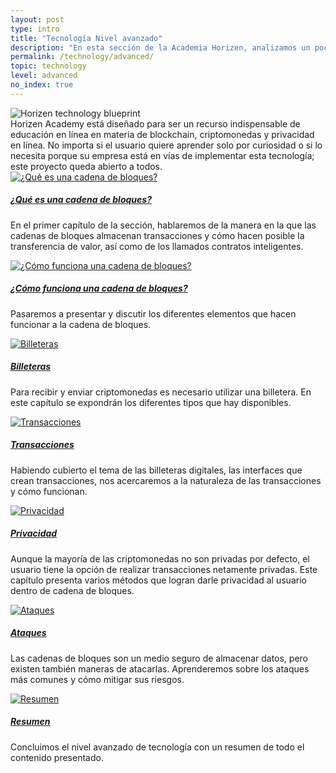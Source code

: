 ```yaml
---
layout: post
type: intro
title: "Tecnología Nivel avanzado"
description: "En esta sección de la Academia Horizen, analizamos un poco más de manera técnica la tecnología blockchain y sus partes."
permalink: /technology/advanced/
topic: technology
level: advanced
no_index: true
---
```


<div class="row mb-3">
    <div class="col-md-3">
        <img src="{{site.baseurl_root}}/assets/img/icons/topics/technology-blueprint.svg" alt="Horizen technology blueprint" class="lead-icon"/>
    </div>
    <div class="col-md-9 lead">
        Horizen Academy está diseñado para ser un recurso indispensable de educación en línea en materia de blockchain, criptomonedas y privacidad en línea. No importa si el usuario quiere aprender solo por curiosidad o si lo necesita porque su empresa está en vías de implementar esta tecnología; este proyecto queda abierto a todos.
    </div>
</div>

<div class="row mt-5">
    <div class="col-md-3">
        <a href="{{ site.baseurl }}{% post_url /technology/advanced/2021-01-01-what-is-a-blockchain %}">
            <img src="{{site.baseurl_root}}/assets/post_files/technology/advanced/0.0-tech-advanced/what_is_blockchain.svg" alt="¿Qué es una cadena de bloques?" />
        </a>
    </div>
    <div class="col-md-9">
        <a class="font-weight-bold" href="{{ site.baseurl }}{% post_url /technology/advanced/2021-01-01-what-is-a-blockchain %}"><h5 class="intro-article-title">¿Qué es una cadena de bloques?</h5></a>
        <p class="mb-1">
            En el primer capítulo de la sección, hablaremos de la manera en la que las cadenas de bloques almacenan transacciones y cómo hacen posible la transferencia de valor, así como de los llamados contratos inteligentes.
        </p>
    </div>
</div>

<div class="row mt-5">
    <div class="col-md-3">
        <a href="{{ site.baseurl }}{% post_url /technology/advanced/2021-02-01-how-does-a-blockchain-work %}">
            <img src="{{site.baseurl_root}}/assets/post_files/technology/advanced/0.0-tech-advanced/how_does_a_bc_work.svg" alt="¿Cómo funciona una cadena de bloques?" />
        </a>
    </div>
    <div class="col-md-9">
        <a class="font-weight-bold" href="{{ site.baseurl }}{% post_url /technology/advanced/2021-02-01-how-does-a-blockchain-work %}"><h5 class="intro-article-title">¿Cómo funciona una cadena de bloques?</h5></a>
        <p class="mb-1">
            Pasaremos a presentar y discutir los diferentes elementos que hacen funcionar a la cadena de bloques.
        </p>
    </div>
</div>

<div class="row mt-5">
    <div class="col-md-3">
        <a href="{{ site.baseurl }}{% post_url /technology/advanced/2021-03-01-types-of-wallets %}">
            <img src="{{site.baseurl_root}}/assets/post_files/technology/advanced/0.0-tech-advanced/wallets.svg" alt="Billeteras" />
        </a>
    </div>
    <div class="col-md-9">
        <a class="font-weight-bold" href="{{ site.baseurl }}{% post_url /technology/advanced/2021-03-01-types-of-wallets %}"><h5 class="intro-article-title">Billeteras</h5></a>
        <p class="mb-1">
            Para recibir y enviar criptomonedas es necesario utilizar una billetera. En este capítulo se expondrán los diferentes tipos que hay disponibles.
        </p>
    </div>
</div>

<div class="row mt-5">
    <div class="col-md-3">
        <a href="{{ site.baseurl }}{% post_url /technology/advanced/2021-04-02-0-transactions %}">
            <img src="{{site.baseurl_root}}/assets/post_files/technology/advanced/0.0-tech-advanced/transactions.svg" alt="Transacciones" />
        </a>
    </div>
    <div class="col-md-9">
        <a class="font-weight-bold" href="{{ site.baseurl }}{% post_url /technology/advanced/2021-04-02-0-transactions %}"><h5 class="intro-article-title">Transacciones</h5></a>
        <p class="mb-1">
            Habiendo cubierto el tema de las billeteras digitales, las interfaces que crean transacciones, nos acercaremos a la naturaleza de las transacciones y cómo funcionan.
        </p>
    </div>
</div>

<div class="row mt-5">
    <div class="col-md-3">
        <a href="{{ site.baseurl }}{% post_url /technology/advanced/2021-05-01-intro-to-privacy-on-the-blockchain %}">
            <img src="{{site.baseurl_root}}/assets/post_files/technology/advanced/0.0-tech-advanced/privacy.svg" alt="Privacidad" />
        </a>
    </div>
    <div class="col-md-9">
        <a class="font-weight-bold" href="{{ site.baseurl }}{% post_url /technology/advanced/2021-05-01-intro-to-privacy-on-the-blockchain %}"><h5 class="intro-article-title">Privacidad</h5></a>
        <p class="mb-1">
            Aunque la mayoría de las criptomonedas no son privadas por defecto, el usuario tiene la opción de realizar transacciones netamente privadas. Este capítulo presenta varios métodos que logran darle privacidad al usuario dentro de cadena de bloques.
        </p>
    </div>
</div>

<div class="row mt-5">
    <div class="col-md-3">
        <a href="{{ site.baseurl }}{% post_url /technology/advanced/2021-06-01-attacks-on-blockchain %}">
            <img src="{{site.baseurl_root}}/assets/post_files/technology/advanced/0.0-tech-advanced/attacks.svg" alt="Ataques" />
        </a>
    </div>
    <div class="col-md-9">
        <a class="font-weight-bold" href="{{ site.baseurl }}{% post_url /technology/advanced/2021-06-01-attacks-on-blockchain %}"><h5 class="intro-article-title">Ataques</h5></a>
        <p class="mb-1">
            Las cadenas de bloques son un medio seguro de almacenar datos, pero existen también maneras de atacarlas. Aprenderemos sobre los ataques más comunes y cómo mitigar sus riesgos.
        </p>
    </div>
</div>

<div class="row mt-5">
    <div class="col-md-3">
        <a href="{{ site.baseurl }}{% post_url /technology/advanced/2021-07-01-summary-tech-advanced %}">
            <img src="{{site.baseurl_root}}/assets/post_files/technology/advanced/0.0-tech-advanced/summary.svg" alt="Resumen" />
        </a>
    </div>
    <div class="col-md-9">
        <a class="font-weight-bold" href="{{ site.baseurl }}{% post_url /technology/advanced/2021-07-01-summary-tech-advanced %}"><h5 class="intro-article-title">Resumen</h5></a>
        <p class="mb-1">
            Concluimos el nivel avanzado de tecnología con un resumen de todo el contenido presentado.
        </p>
    </div>
</div>
